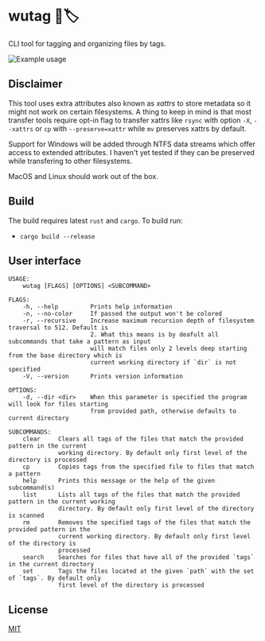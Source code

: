 # wutag 🔱🏷️ 

CLI tool for tagging and organizing files by tags.

![Example usage](https://github.com/wojciechkepka/wutag/blob/master/static/usage.svg)

## Disclaimer

This tool uses extra attributes also known as *xattrs* to store metadata so it might not work on certain filesystems. A thing to keep in mind is that most transfer tools require opt-in flag to transfer xattrs like `rsync` with option `-X`, `--xattrs` or `cp` with `--preserve=xattr` while `mv` preserves xattrs by default.

Support for Windows will be added through NTFS data streams which offer access to extended attributes. I haven't yet tested if they can be preserved while transfering to other filesystems.

MacOS and Linux should work out of the box.

## Build
The build requires latest `rust` and `cargo`. To build run:
 - `cargo build --release`


## User interface
```
USAGE:
    wutag [FLAGS] [OPTIONS] <SUBCOMMAND>

FLAGS:
    -h, --help         Prints help information
    -n, --no-color     If passed the output won't be colored
    -r, --recursive    Increase maximum recursion depth of filesystem traversal to 512. Default is
                       2. What this means is by deafult all subcommands that take a pattern as input
                       will match files only 2 levels deep starting from the base directory which is
                       current working directory if `dir` is not specified
    -V, --version      Prints version information

OPTIONS:
    -d, --dir <dir>    When this parameter is specified the program will look for files starting
                       from provided path, otherwise defaults to current directory

SUBCOMMANDS:
    clear     Clears all tags of the files that match the provided pattern in the current
              working directory. By default only first level of the directory is processed
    cp        Copies tags from the specified file to files that match a pattern
    help      Prints this message or the help of the given subcommand(s)
    list      Lists all tags of the files that match the provided pattern in the current working
              directory. By default only first level of the directory is scanned
    rm        Removes the specified tags of the files that match the provided pattern in the
              current working directory. By default only first level of the directory is
              processed
    search    Searches for files that have all of the provided `tags` in the current directory
    set       Tags the files located at the given `path` with the set of `tags`. By default only
              first level of the directory is processed
```

## License
[MIT](https://github.com/wojciechkepka/wutag/blob/master/LICENSE)
